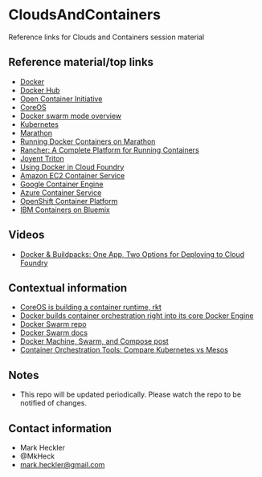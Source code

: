 # CloudsAndContainers

Reference links for Clouds and Containers session material

## Reference material/top links

* [Docker](https://www.docker.com/)
* [Docker Hub](https://hub.docker.com/)
* [Open Container Initiative](https://www.opencontainers.org/)
* [CoreOS](https://coreos.com/)
* [Docker swarm mode overview](https://docs.docker.com/engine/swarm/)
* [Kubernetes](https://kubernetes.io/)
* [Marathon](https://mesosphere.github.io/marathon/)
* [Running Docker Containers on Marathon](https://mesosphere.github.io/marathon/docs/native-docker.html)
* [Rancher: A Complete Platform for Running Containers](http://rancher.com/)
* [Joyent Triton](https://www.joyent.com/triton)
* [Using Docker in Cloud Foundry](https://docs.pivotal.io/pivotalcf/1-9/adminguide/docker.html)
* [Amazon EC2 Container Service](https://aws.amazon.com/ecs/)
* [Google Container Engine](https://cloud.google.com/container-engine/)
* [Azure Container Service](https://azure.microsoft.com/en-us/services/container-service/)
* [OpenShift Container Platform](https://www.openshift.com/container-platform/)
* [IBM Containers on Bluemix](https://www.ibm.com/cloud-computing/bluemix/containers)

## Videos

* [Docker & Buildpacks: One App, Two Options for Deploying to Cloud Foundry](http://bit.ly/docker_and_buildpacks)

## Contextual information

* [CoreOS is building a container runtime, rkt](https://coreos.com/blog/rocket.html)
* [Docker builds container orchestration right into its core Docker Engine](https://techcrunch.com/2016/06/20/docker-builds-swarm-right-into-its-core-core-tools/)
* [Docker Swarm repo](https://github.com/docker/swarm)
* [Docker Swarm docs](https://docs.docker.com/swarm/)
* [Docker Machine, Swarm, and Compose post](https://blog.docker.com/2015/02/orchestrating-docker-with-machine-swarm-and-compose/#more-4494)
* [Container Orchestration Tools: Compare Kubernetes vs Mesos](https://platform9.com/blog/compare-kubernetes-vs-mesos/)

## Notes

* This repo will be updated periodically. Please watch the repo to be notified of changes.

## Contact information

* Mark Heckler
* @MkHeck
* mark.heckler@gmail.com
